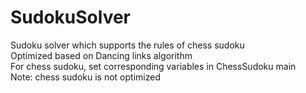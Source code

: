 # SudokuSolver

Sudoku solver which supports the rules of chess sudoku   
Optimized based on Dancing links algorithm  
For chess sudoku, set corresponding variables in ChessSudoku main  
Note: chess sudoku is not optimized  
